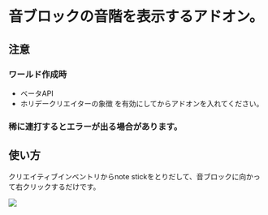# 音ブロックの音階を表示するアドオン。

## 注意

### ワールド作成時
- ベータAPI
- ホリデークリエイターの象徴
を有効にしてからアドオンを入れてください。

### 稀に連打するとエラーが出る場合があります。

## 使い方
クリエイティブインベントリからnote stickをとりだして、音ブロックに向かって右クリックするだけです。


![](https://i.imgur.com/h7Oa1nW.png)
